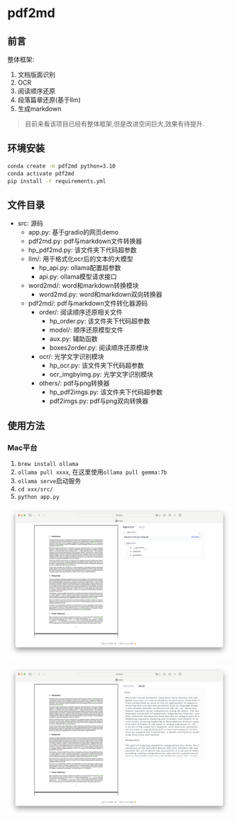 # pdf2md

## 前言

整体框架:

1. 文档版面识别
2. OCR
3. 阅读顺序还原
4. 段落篇章还原(基于llm)
5. 生成markdown

> 目前来看该项目已经有整体框架,但是改进空间巨大,效果有待提升.

## 环境安装

```bash
conda create -n pdf2md python=3.10
conda activate pdf2md
pip install -r requirements.yml
```

## 文件目录

- src: 源码
  - app.py: 基于gradio的网页demo
  - pdf2md.py: pdf与markdown文件转换器
  - hp_pdf2md.py: 该文件夹下代码超参数
  - llm/: 用于格式化ocr后的文本的大模型
    - hp_api.py: ollama配置超参数
    - api.py: ollama模型请求接口
  - word2md/: word和markdown转换模块
    - word2md.py: word和markdown双向转换器
  - pdf2md/: pdf与markdown文件转化器源码
    - order/: 阅读顺序还原相关文件
      - hp_order.py: 该文件夹下代码超参数
      - model/: 顺序还原模型文件
      - aux.py: 辅助函数
      - boxes2order.py: 阅读顺序还原模块
    - ocr/: 光学文字识别模块
      - hp_ocr.py: 该文件夹下代码超参数
      - ocr_imgbyimg.py: 光学文字识别模块
    - others/: pdf与png转换器
      - hp_pdf2imgs.py: 该文件夹下代码超参数
      - pdf2imgs.py: pdf与png双向转换器

## 使用方法

### Mac平台

1. `brew install ollama`
2. `ollama pull xxxx`, 在这里使用`ollama pull gemma:7b`
3. `ollama serve`启动服务
4. `cd xxx/src/`
5. `python app.py`

![pdf](./assess/pdf.png)

![markdown](./assess/markdown.png)
